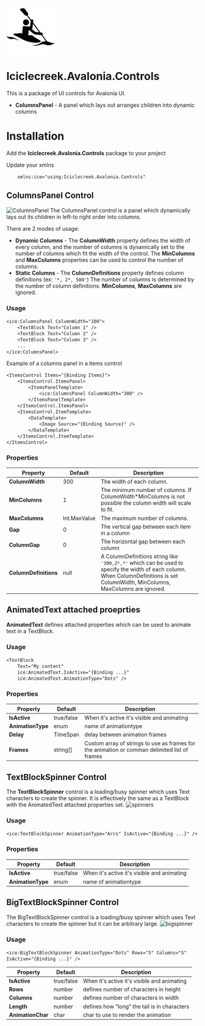 ![Icon](https://raw.githubusercontent.com/tomlm/Iciclecreek.Avalonia.Controls/main/icon.png)

# Iciclecreek.Avalonia.Controls
This is a package of UI controls for Avalonia UI.
* **ColumnsPanel** - A panel which lays out arranges children into dynamic columns

# Installation
Add the **Iciclecreek.Avalonia.Controls** package to your project

Update your xmlns 
```xaml
	xmlns:ice="using:Iciclecreek.Avalonia.Controls"
```

## ColumnsPanel Control
![ColumnsPanel](https://user-images.githubusercontent.com/17789481/284078002-ec829cbc-3bbb-4cdd-a4a4-e0cdb70df718.gif)
The ColumnsPanel control is a panel which dynamically lays out its children in left-to right order into columns.  

There are 2 modes of usage:
* **Dynamic Columns** - The **ColumnWidth** property defines the width of every column, and the number of columns is 
  dynamically set to the number of columns which fit the width of the control. The **MinColumns** and **MaxColumns** 
  properties can be used to control the number of columns.
* **Static Columns** - The **ColumnDefinitions** property defines column definitions (ex: ```'*, 2*, 500'```) 
  The number of columns is determined by the number of column definitions. **MinColumns**, **MaxColumns** are ignored. 
 

### Usage
```xaml
<ice:ColumnsPanel ColumnWidth="100">
	<TextBlock Text="Column 1" />
	<TextBlock Text="Column 2" />
	<TextBlock Text="Column 3" />
    ...
</ice:ColumnsPanel>
```

Example of a columns panel in a items control
```xaml
<ItemsControl Items="{Binding Items}">
	<ItemsControl.ItemsPanel>
		<ItemsPanelTemplate>
			<ice:ColumnsPanel ColumnWidth="300" />
		</ItemsPanelTemplate>
	</ItemsControl.ItemsPanel>
	<ItemsControl.ItemTemplate>
		<DataTemplate>
			<Image Source="{Binding Source}" />
		</DataTemplate>
	</ItemsControl.ItemTemplate>
</ItemsControl>
```
### Properties

| Property | Default | Description |
| --- | --- | --- |
| **ColumnWidth** | 300 | The width of each column. |
| **MinColumns** | 1 | The minimum number of columns. If ColumnWidth*MinColumns is not possible the column width will scale to fit.|
| **MaxColumns** | Int.MaxValue | The maximum number of columns. |
| **Gap** | 0 | The vertical gap between each item in a column |
| **ColumnGap** | 0 | The horizontal gap between each column|
| **ColumnDefinitions** | null | A ColumnDefinitions string like ```'300,2*,*'``` which can be used to specify the width of each column. When ColumnDefinitions is set ColumnWidth, MinColumns, MaxColumns are ignored. |

## AnimatedText attached proeprties
**AnimatedText** defines attached properties which can be used to animate text in a TextBlock.

### Usage
```xaml
<TextBlock 
	Text="My content" 
	ice:AnimatedText.IsActive="{Binding ...}" 
	ice:AnimatedText.AnimationType="Dots" />
```

### Properties
| Property | Default | Description |
| --- | --- | --- |
| **IsActive** | true/false | When it's active it's visible and animating |
| **AnimationType** | enum | name of animationtype |
| **Delay** | TimeSpan | delay between animation frames |
| **Frames** | string[] | Custom array of strings to use as frames for the animation or comman delimited list of frames |


## TextBlockSpinner Control
The **TextBlockSpinner** control is a loading/busy spinner which uses Text characters to create the spinner. It is effectively the same as a TextBlock with the AnimatedText attached properties set.
![spinners](https://github.com/user-attachments/assets/35750276-15e2-4941-b6b6-e2ea8fb87872)


### Usage
```xaml
<ice:TextBlockSpinner AnimationType="Arcs" IsActive="{Binding ...}" />
```

### Properties

| Property | Default | Description |
| --- | --- | --- |
| **IsActive** | true/false | When it's active it's visible and animating |
| **AnimationType** | enum | name of animationtype |

## BigTextBlockSpinner Control
The BigTextBlockSpinner control is a loading/busy spinner which uses Text characters to create the spinner but it can be arbitrary large.
![bigspinner](https://github.com/user-attachments/assets/e2ea1cf0-70a5-4b0a-b74d-238f0418e611)

### Usage
```xaml
<ice:BigTextBlockSpinner AnimationType="Dots" Rows="5" Columns="5" IsActive="{Binding ...}" />
```
| Property | Default | Description |
| --- | --- | --- |
| **IsActive** | true/false | When it's active it's visible and animating |
| **Rows** | number | defines number of characters in height |
| **Columns** | number | defines number of characters in width |
| **Length** | number | defines how "long" the tail is in characters |
| **AnimationChar** | char| char to use to render the animation |


